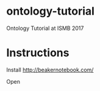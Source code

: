 # ontology-tutorial
Ontology Tutorial at ISMB 2017

# Instructions

Install http://beakernotebook.com/

Open 